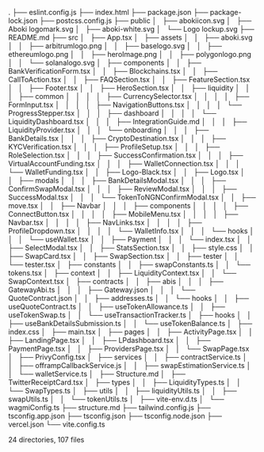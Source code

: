 .
├── eslint.config.js
├── index.html
├── package.json
├── package-lock.json
├── postcss.config.js
├── public
│   ├── abokiicon.svg
│   ├── Aboki logomark.svg
│   ├── aboki-white.svg
│   └── Logo lockup.svg
├── README.md
├── src
│   ├── App.tsx
│   ├── assets
│   │   ├── aboki.svg
│   │   ├── arbitrumlogo.png
│   │   ├── baselogo.svg
│   │   ├── ethereumlogo.png
│   │   ├── heroImage.png
│   │   ├── polygonlogo.png
│   │   └── solanalogo.svg
│   ├── components
│   │   ├── BankVerificationForm.tsx
│   │   ├── Blockchains.tsx
│   │   ├── CallToAction.tsx
│   │   ├── FAQSection.tsx
│   │   ├── FeatureSection.tsx
│   │   ├── Footer.tsx
│   │   ├── HeroSection.tsx
│   │   ├── liquidity
│   │   │   ├── common
│   │   │   │   ├── CurrencySelector.tsx
│   │   │   │   ├── FormInput.tsx
│   │   │   │   ├── NavigationButtons.tsx
│   │   │   │   └── ProgressStepper.tsx
│   │   │   ├── dashboard
│   │   │   │   └── LiquidityDashboard.tsx
│   │   │   ├── IntegrationGuide.md
│   │   │   ├── LiquidityProvider.tsx
│   │   │   └── onboarding
│   │   │       ├── BankDetails.tsx
│   │   │       ├── CryptoDestination.tsx
│   │   │       ├── KYCVerification.tsx
│   │   │       ├── ProfileSetup.tsx
│   │   │       ├── RoleSelection.tsx
│   │   │       ├── SuccessConfirmation.tsx
│   │   │       ├── VirtualAccountFunding.tsx
│   │   │       ├── WalletConnection.tsx
│   │   │       └── WalletFunding.tsx
│   │   ├── Logo-Black.tsx
│   │   ├── Logo.tsx
│   │   ├── modals
│   │   │   ├── BankDetailsModal.tsx
│   │   │   ├── ConfirmSwapModal.tsx
│   │   │   ├── ReviewModal.tsx
│   │   │   ├── SuccessModal.tsx
│   │   │   └── TokenToNGNConfirmModal.tsx
│   │   ├── move.tsx
│   │   ├── Navbar
│   │   │   ├── components
│   │   │   │   ├── ConnectButton.tsx
│   │   │   │   ├── MobileMenu.tsx
│   │   │   │   ├── Navbar.tsx
│   │   │   │   ├── NavLinks.tsx
│   │   │   │   ├── ProfileDropdown.tsx
│   │   │   │   └── WalletInfo.tsx
│   │   │   └── hooks
│   │   │       └── useWallet.tsx
│   │   ├── Payment
│   │   │   └── index.tsx
│   │   ├── SelectModal.tsx
│   │   ├── StatsSection.tsx
│   │   ├── style.css
│   │   ├── SwapCard.tsx
│   │   ├── SwapSection.tsx
│   │   ├── tester
│   │   └── tester.tsx
│   ├── constants
│   │   ├── swapConstants.ts
│   │   └── tokens.tsx
│   ├── context
│   │   ├── LiquidityContext.tsx
│   │   └── SwapContext.tsx
│   ├── contracts
│   │   ├── abis
│   │   │   ├── GatewayAbi.ts
│   │   │   ├── Gateway.json
│   │   │   └── QuoteContract.json
│   │   ├── addresses.ts
│   │   └── hooks
│   │       ├── useQuoteContract.ts
│   │       ├── useTokenAllowance.ts
│   │       ├── useTokenSwap.ts
│   │       └── useTransactionTracker.ts
│   ├── hooks
│   │   ├── useBankDetailsSubmission.ts
│   │   └── useTokenBalance.ts
│   ├── index.css
│   ├── main.tsx
│   ├── pages
│   │   ├── ActivityPage.tsx
│   │   ├── LandingPage.tsx
│   │   ├── LPdashboard.tsx
│   │   ├── PaymentPage.tsx
│   │   ├── ProvidersPage.tsx
│   │   └── SwapPage.tsx
│   ├── PrivyConfig.tsx
│   ├── services
│   │   ├── contractService.ts
│   │   ├── offrampCallbackService.js
│   │   ├── swapEstimationService.ts
│   │   └── walletService.ts
│   ├── Structure.md
│   ├── TwitterReceiptCard.tsx
│   ├── types
│   │   ├── LiquidityTypes.ts
│   │   └── SwapTypes.ts
│   ├── utils
│   │   ├── liquidityUtils.ts
│   │   ├── swapUtils.ts
│   │   └── tokenUtils.ts
│   ├── vite-env.d.ts
│   └── wagmiConfig.ts
├── structure.md
├── tailwind.config.js
├── tsconfig.app.json
├── tsconfig.json
├── tsconfig.node.json
├── vercel.json
└── vite.config.ts

24 directories, 107 files
